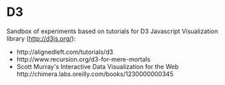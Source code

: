 D3
==

Sandbox of experiments based on tutorials for D3 Javascript Visualization library (http://d3js.org/):
<ul>
<li>http://alignedleft.com/tutorials/d3</li>
<li>http://www.recursion.org/d3-for-mere-mortals</li>
<li>Scott Murray's Interactive Data Visualization for the Web http://chimera.labs.oreilly.com/books/1230000000345</li>
</ul>

